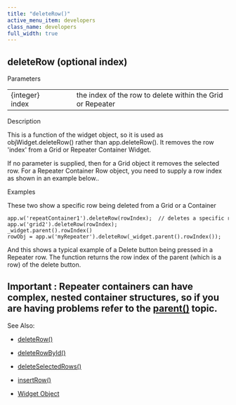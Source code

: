 ```yaml
---
title: "deleteRow()"
active_menu_item: developers
class_name: developers
full_width: true
---
```



## deleteRow (optional index)

Parameters

<table>
<tr>
<td width="169">
{integer} index

</td>
<td width="17">
</td>
<td width="694">
the index of the row to delete within the Grid or Repeater

</td>
</tr>
</table>

Description

This is a function of the widget object, so it is used as objWidget.deleteRow() rather than app.deleteRow(). It removes the row 'index' from a Grid or Repeater Container Widget.

If no parameter is supplied, then for a Grid object it removes the selected row. For a Repeater Container Row object, you need to supply a row index as shown in an example below..

Examples

These two show a specific row being deleted from a Grid or a Container

    app.w('repeatContainer1').deleteRow(rowIndex);  // deletes a specific row
    app.w('grid2').deleteRow(rowIndex);
    _widget.parent().rowIndex()
    rowObj = app.w('myRepeater').deleteRow(_widget.parent().rowIndex());
   

And this shows a typical example of a Delete button being pressed in a Repeater row. The function returns the row index of the parent (which is a row) of the delete button.

## Important : Repeater containers can have complex, nested container structures, so if you are having problems refer to the [parent()](../general/parent.htm) topic.

See Also:

 - [deleteRow()](deleterow.htm)

 - [deleteRowById()](deleterowbyid.htm)

 - [deleteSelectedRows()](deleteselectedrows.htm)

 - [insertRow()](insertrow.htm)

 - [Widget Object](../../objects-titbits/widget-object.htm)

